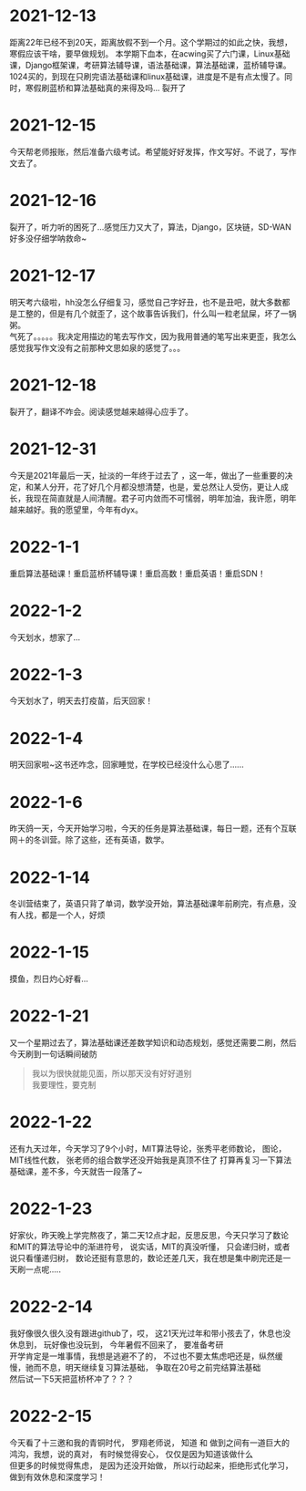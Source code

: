 # 2021-12-13
距离22年已经不到20天，距离放假不到一个月。这个学期过的如此之快，我想，寒假应该干啥，要早做规划。
本学期下血本，在acwing买了六门课，Linux基础课，Django框架课，考研算法辅导课，语法基础课，算法基础课，蓝桥辅导课。1024买的，到现在只刷完语法基础课和linux基础课，进度是不是有点太慢了。同时，寒假刷蓝桥和算法基础真的来得及吗...
裂开了
# 2021-12-15
今天帮老师报账，然后准备六级考试。希望能好好发挥，作文写好。不说了，写作文去了。
# 2021-12-16
裂开了，听力听的困死了...感觉压力又大了，算法，Django，区块链，SD-WAN好多没仔细学呐救命~
# 2021-12-17
明天考六级啦，hh没怎么仔细复习，感觉自己字好丑，也不是丑吧，就大多数都是工整的，但是有几个就歪了，这个故事告诉我们，什么叫一粒老鼠屎，坏了一锅粥。  
气死了。。。。。我决定用描边的笔去写作文，因为我用普通的笔写出来更歪，我怎么感觉我写作文没有之前那种文思如泉的感觉了。。。
# 2021-12-18
裂开了，翻译不咋会。阅读感觉越来越得心应手了。
# 2021-12-31
今天是2021年最后一天，扯淡的一年终于过去了 ，这一年，做出了一些重要的决定，和某人分开，花了好几个月都没想清楚，也是，爱总然让人受伤，更让人成长，我现在简直就是人间清醒。君子可内敛而不可懦弱，明年加油，我许愿，明年越来越好。我的愿望里，今年有dyx。
# 2022-1-1
重启算法基础课！重启蓝桥杯辅导课！重启高数！重启英语！重启SDN！
# 2022-1-2
今天划水，想家了...
# 2022-1-3
今天划水了，明天去打疫苗，后天回家！
# 2022-1-4
明天回家啦~这书还咋念，回家睡觉，在学校已经没什么心思了......
# 2022-1-6
昨天鸽一天，今天开始学习啦，今天的任务是算法基础课，每日一题，还有个互联网＋的冬训营。除了这些，还有英语，数学。
# 2022-1-14
冬训营结束了，英语只背了单词，数学没开始，算法基础课年前刷完，有点悬，没有人找，都是一个人，好烦
# 2022-1-15
摸鱼，烈日灼心好看...
# 2022-1-21
又一个星期过去了，算法基础课还差数学知识和动态规划，感觉还需要二刷，然后今天刷到一句话瞬间破防
> 我以为很快就能见面，所以那天没有好好道别    
我要理性，要克制
# 2022-1-22
还有九天过年，今天学习了9个小时，MIT算法导论，张秀平老师数论， 图论，MIT线性代数， 张老师的组合数学还没开始我是真顶不住了
打算再复习一下算法基础课，差不多，今天就告一段落了~
# 2022-1-23
好家伙，昨天晚上学完熬夜了，第二天12点才起，反思反思，今天只学习了数论和MIT的算法导论中的渐进符号， 说实话，MIT的真没听懂，
只会递归树，或者说只看懂递归树， 数论还挺有意思的，数论还差几天，我在想是集中刷完还是一天刷一点呢.....
# 2022-2-14
我好像很久很久没有跟进github了，哎， 这21天光过年和带小孩去了，休息也没休息到， 玩好像也没玩到， 今年暑假不回来了， 要准备考研  
开学肯定是一堆事情，我想是逃避不了的， 不过也不要太焦虑吧还是，纵然缓慢，驰而不息，明天继续复习算法基础， 争取在20号之前完结算法基础  
然后试一下5天把蓝桥杯冲了？？？
# 2022-2-15
今天看了十三邀和我的青铜时代， 罗翔老师说， 知道 和 做到之间有一道巨大的鸿沟，我想，说的真对， 有时候觉得安心， 仅仅是因为知道该做什么  
但更多的时候觉得焦虑， 是因为还没开始做， 所以行动起来，拒绝形式化学习， 做到有效休息和深度学习！
